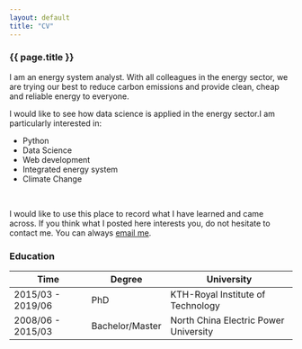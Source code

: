 ```yaml
---
layout: default
title: "CV"
---
```


<div class="row g-5 mb-5">
  <div class="col-md-12">
    <h3 class="fw-bold border-bottom pb-3 mb-5">{{ page.title }}</h3>
  </div>
</div>




I am an energy system analyst. With all colleagues in the energy sector, we are trying our best to reduce carbon emissions and provide clean, cheap and reliable energy to everyone. <br>

I would like to see how data science is applied in the energy sector.I am particularly interested in:
* Python
* Data Science
* Web development
* Integrated energy system
* Climate Change
<br>

I would like to use this place to record what I have learned and came across. If you think what I posted here interests you, do not hesitate to contact me. You can always <a href="mailto:zy910304@gmail.com" target="_blank">email me</a>.


### Education

| Time              | Degree          | University                            |
|-------------------|-----------------|---------------------------------------|
| 2015/03 - 2019/06 | PhD             | KTH-Royal Institute of Technology     |
| 2008/06 - 2015/03 | Bachelor/Master | North China Electric Power University |
